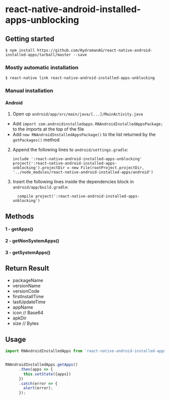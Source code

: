 
# react-native-android-installed-apps-unblocking

## Getting started

`$ npm install https://github.com/HydromanAG/react-native-android-installed-apps/tarball/master --save`

### Mostly automatic installation

`$ react-native link react-native-android-installed-apps-unblocking`

### Manual installation



#### Android

1. Open up `android/app/src/main/java/[...]/MainActivity.java`
  - Add `import com.androidinstalledapps.RNAndroidInstalledAppsPackage;` to the imports at the top of the file
  - Add `new RNAndroidInstalledAppsPackage()` to the list returned by the `getPackages()` method
2. Append the following lines to `android/settings.gradle`:
  	```
  	include ':react-native-android-installed-apps-unblocking'
  	project(':react-native-android-installed-apps-unblocking').projectDir = new File(rootProject.projectDir, 	'../node_modules/react-native-android-installed-apps/android')
  	```
3. Insert the following lines inside the dependencies block in `android/app/build.gradle`:
  	```
      compile project(':react-native-android-installed-apps-unblocking')
  	```


## Methods

#### 1 - getApps()
#### 2 - getNonSystemApps()
#### 3 - getSystemApps()

## Return Result 

- packageName
- versionName
- versionCode
- firstInstallTime
- lastUpdateTime
- appName
- icon // Base64
- apkDir
- size // Bytes


## Usage
```javascript
import RNAndroidInstalledApps from 'react-native-android-installed-apps';


RNAndroidInstalledApps.getApps()
      .then(apps => {
        this.setState({apps})
      })
      .catch(error => {
        alert(error);
      });

```
